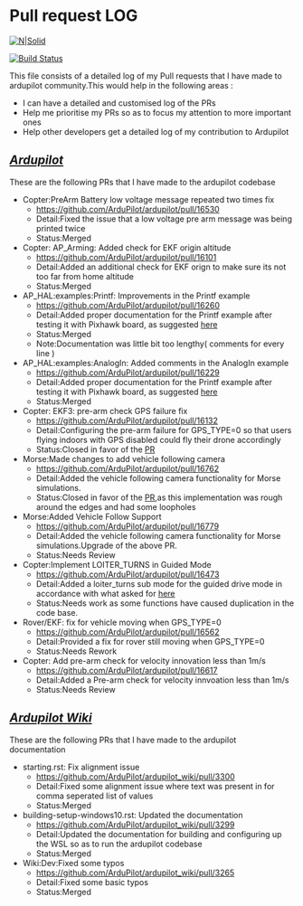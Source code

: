 # Pull request LOG

[![N|Solid](https://cldup.com/dTxpPi9lDf.thumb.png)](https://nodesource.com/products/nsolid)

[![Build Status](https://travis-ci.org/joemccann/dillinger.svg?branch=master)](https://travis-ci.org/joemccann/dillinger)

This file consists of a detailed log of my Pull requests that I have made to ardupilot community.This would help in the following areas :
- I can have a detailed and customised log of the PRs 
- Help me prioritise my PRs so as to focus my attention to more important ones 
- Help other developers get a detailed log of my contribution to Ardupilot 

## [_Ardupilot_](https://github.com/ArduPilot/ardupilot)
These are the following PRs that I have made to the ardupilot codebase
- Copter:PreArm Battery low voltage message repeated two times fix
	 - https://github.com/ArduPilot/ardupilot/pull/16530
	 - Detail:Fixed the issue that a low voltage pre arm message was being printed twice
	 - Status:Merged
- Copter: AP_Arming: Added check for EKF origin altitude 
	 - https://github.com/ArduPilot/ardupilot/pull/16101
	 - Detail:Added an additional check for EKF orign to make sure its not too far from home altitude
	 - Status:Merged
- AP_HAL:examples:Printf: Improvements in the Printf example
	 - https://github.com/ArduPilot/ardupilot/pull/16260
	 - Detail:Added proper documentation for the Printf example after testing it with Pixhawk board, as suggested [here]()
	 - Status:Merged
	 - Note:Documentation was little bit too lengthy( comments for every line )
- AP_HAL:examples:AnalogIn: Added comments in the AnalogIn example 
	 - https://github.com/ArduPilot/ardupilot/pull/16229
	 - Detail:Added proper documentation for the Printf example after testing it with Pixhawk board, as suggested [here]()
	 - Status:Merged
- Copter: EKF3: pre-arm check GPS failure fix 
	 - https://github.com/ArduPilot/ardupilot/pull/16132
	 - Detail:Configuring the pre-arm failure for GPS_TYPE=0 so that users flying indoors with GPS disabled could fly their drone accordingly 
	 - Status:Closed in favor of the [PR]()
- Morse:Made changes to add vehicle following camera 
	 - https://github.com/ArduPilot/ardupilot/pull/16762
	 - Detail:Added the vehicle following camera functionality for Morse simulations. 
	 - Status:Closed in favor of the [PR](),as this implementation was rough around the edges and had some loopholes
- Morse:Added Vehicle Follow Support 
	 - https://github.com/ArduPilot/ardupilot/pull/16779
	 - Detail:Added the vehicle following camera functionality for Morse simulations.Upgrade of the above PR.
	 - Status:Needs Review
- Copter:Implement LOITER_TURNS in Guided Mode
	 - https://github.com/ArduPilot/ardupilot/pull/16473
	 - Detail:Added a loiter_turns sub mode for the guided drive mode in accordance with what asked for [here]()
	 - Status:Needs work as some functions have caused duplication in the code base.
- Rover/EKF: fix for vehicle moving when GPS_TYPE=0
	 - https://github.com/ArduPilot/ardupilot/pull/16562
	 - Detail:Provided a fix for rover still moving when GPS_TYPE=0
	 - Status:Needs Rework
- Copter: Add pre-arm check for velocity innovation less than 1m/s
	 - https://github.com/ArduPilot/ardupilot/pull/16617
	 - Detail:Added a Pre-arm check for velocity innvoation less than 1m/s
	 - Status:Needs Review
## [_Ardupilot Wiki_](https://github.com/ArduPilot/ardupilot_wiki)
These are the following PRs that I have made to the ardupilot documentation
- starting.rst: Fix alignment issue 
	 - https://github.com/ArduPilot/ardupilot_wiki/pull/3300
	 - Detail:Fixed some alignment issue where text was present in for comma seperated list of values
	 - Status:Merged
- building-setup-windows10.rst: Updated the documentation 
	 - https://github.com/ArduPilot/ardupilot_wiki/pull/3299
	 - Detail:Updated the documentation for building and configuring up the WSL so as to run the ardupilot codebase
	 - Status:Merged
- Wiki:Dev:Fixed some typos 
	 - https://github.com/ArduPilot/ardupilot_wiki/pull/3265
	 - Detail:Fixed some basic typos
	 - Status:Merged